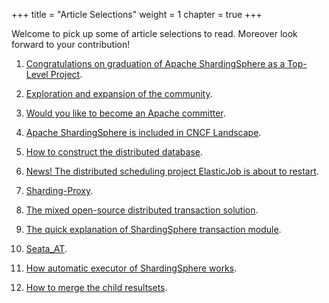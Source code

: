 +++
title = "Article Selections"
weight = 1
chapter = true
+++

Welcome to pick up some of article selections to read. Moreover look forward to your contribution!

1. [Congratulations on graduation of Apache ShardingSphere as a Top-Level Project](/en/material/graduate/).

2. [Exploration and expansion of the community](/en/material/community/).

3. [Would you like to become an Apache committer](/en/material/committer/).

4. [Apache ShardingSphere is included in CNCF Landscape](/en/material/cncf/).

5. [How to construct the distributed database](/en/material/database/).

6. [News! The distributed scheduling project ElasticJob is about to restart](/en/material/elasticjob/).

7. [Sharding-Proxy](/en/material/proxy/).

8. [The mixed open-source distributed transaction solution](/en/material/solution/).

9. [The quick explanation of ShardingSphere transaction module](/en/material/realization/).

10. [Seata_AT](/en/material/seata/).

11. [How automatic executor of ShardingSphere works](/en/material/engine/).

12. [How to merge the child resultsets](/en/material/result/).
